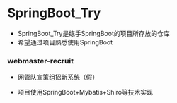 # SpringBoot_Try

* SpringBoot_Try是练手SpringBoot的项目所存放的仓库
* 希望通过项目熟悉使用SpringBoot



### webmaster-recruit

* 网管队宣策组招新系统（假）

* 项目使用SpringBoot+Mybatis+Shiro等技术实现

